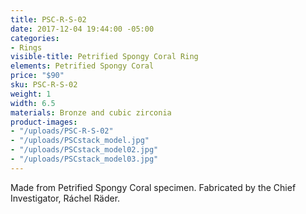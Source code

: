 ```yaml
---
title: PSC-R-S-02
date: 2017-12-04 19:44:00 -05:00
categories:
- Rings
visible-title: Petrified Spongy Coral Ring
elements: Petrified Spongy Coral
price: "$90"
sku: PSC-R-S-02
weight: 1
width: 6.5
materials: Bronze and cubic zirconia
product-images:
- "/uploads/PSC-R-S-02"
- "/uploads/PSCstack_model.jpg"
- "/uploads/PSCstack_model02.jpg"
- "/uploads/PSCstack_model03.jpg"
---
```


Made from Petrified Spongy Coral specimen. Fabricated by the Chief Investigator, Ráchel Räder.